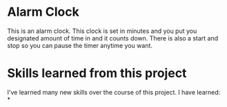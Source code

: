 # Alarm Clock
This is an alarm clock. This clock is set in minutes and you put you designated amount of time in and it counts down. There is also a start and stop so you can pause the timer anytime you want.

# Skills learned from this project
I've learned many new skills over the course of this project. I have learned:
* 
